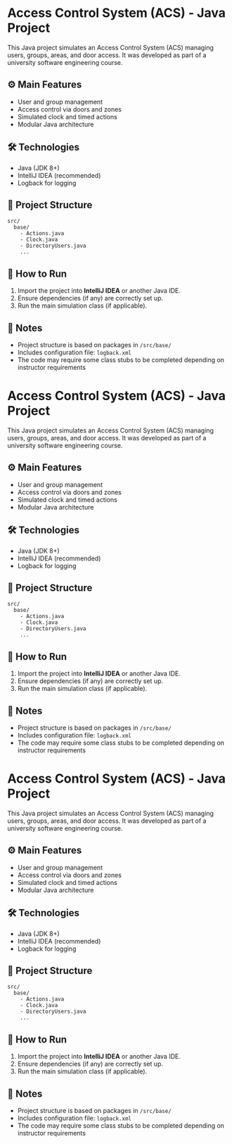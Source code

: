 # Access Control System (ACS) - Java Project

This Java project simulates an Access Control System (ACS) managing users, groups, areas, and door access. It was developed as part of a university software engineering course.

## ⚙️ Main Features

- User and group management
- Access control via doors and zones
- Simulated clock and timed actions
- Modular Java architecture

## 🛠️ Technologies

- Java (JDK 8+)
- IntelliJ IDEA (recommended)
- Logback for logging

## 📁 Project Structure

```
src/
  base/
    - Actions.java
    - Clock.java
    - DirectoryUsers.java
    ...
```

## 🚀 How to Run

1. Import the project into **IntelliJ IDEA** or another Java IDE.
2. Ensure dependencies (if any) are correctly set up.
3. Run the main simulation class (if applicable).

## 📄 Notes

- Project structure is based on packages in `/src/base/`
- Includes configuration file: `logback.xml`
- The code may require some class stubs to be completed depending on instructor requirements
# Access Control System (ACS) - Java Project

This Java project simulates an Access Control System (ACS) managing users, groups, areas, and door access. It was developed as part of a university software engineering course.

## ⚙️ Main Features

- User and group management
- Access control via doors and zones
- Simulated clock and timed actions
- Modular Java architecture

## 🛠️ Technologies

- Java (JDK 8+)
- IntelliJ IDEA (recommended)
- Logback for logging

## 📁 Project Structure

```
src/
  base/
    - Actions.java
    - Clock.java
    - DirectoryUsers.java
    ...
```

## 🚀 How to Run

1. Import the project into **IntelliJ IDEA** or another Java IDE.
2. Ensure dependencies (if any) are correctly set up.
3. Run the main simulation class (if applicable).

## 📄 Notes

- Project structure is based on packages in `/src/base/`
- Includes configuration file: `logback.xml`
- The code may require some class stubs to be completed depending on instructor requirements
# Access Control System (ACS) - Java Project

This Java project simulates an Access Control System (ACS) managing users, groups, areas, and door access. It was developed as part of a university software engineering course.

## ⚙️ Main Features

- User and group management
- Access control via doors and zones
- Simulated clock and timed actions
- Modular Java architecture

## 🛠️ Technologies

- Java (JDK 8+)
- IntelliJ IDEA (recommended)
- Logback for logging

## 📁 Project Structure

```
src/
  base/
    - Actions.java
    - Clock.java
    - DirectoryUsers.java
    ...
```

## 🚀 How to Run

1. Import the project into **IntelliJ IDEA** or another Java IDE.
2. Ensure dependencies (if any) are correctly set up.
3. Run the main simulation class (if applicable).

## 📄 Notes

- Project structure is based on packages in `/src/base/`
- Includes configuration file: `logback.xml`
- The code may require some class stubs to be completed depending on instructor requirements
